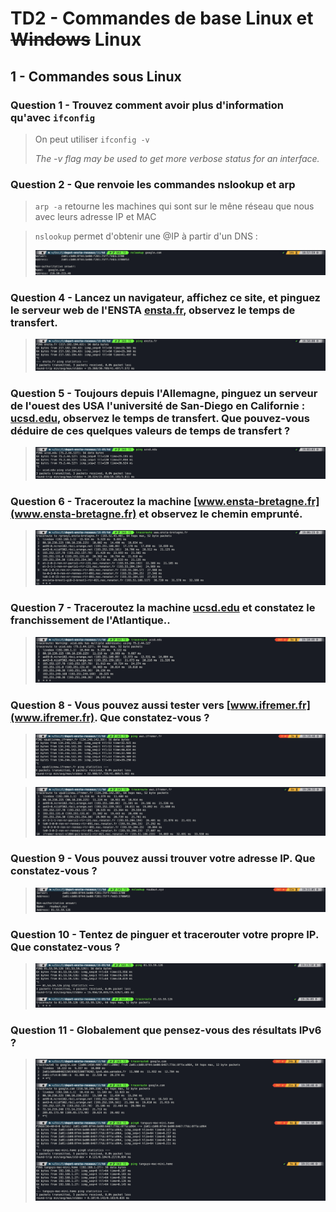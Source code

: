 # TD2 - Commandes de base Linux et ~~Windows~~ Linux

## 1 - Commandes sous Linux

### **Question 1 -** Trouvez comment avoir plus d'information qu'avec ```ifconfig```
> On peut utiliser ```ifconfig -v```
>
> *The -v flag may be used to get more verbose status for an interface.*

### **Question 2 -** Que renvoie les commandes nslookup et arp
> ```arp -a``` retourne les machines qui sont sur le mêne réseau que nous avec leurs adresse IP et MAC

> ```nslookup``` permet d'obtenir une @IP à partir d'un DNS :
>
> ![](./img/partie1/q2.png)

### **Question 4 -** Lancez un navigateur, affichez ce site, et pinguez le serveur web de l'ENSTA [ensta.fr](ensta.fr), observez le temps de transfert.
> ![](./img/partie1/q4.png)

### **Question 5 -** Toujours depuis l'Allemagne, pinguez un serveur de l'ouest des USA l'université de San-Diego en Californie : [ucsd.edu](ucsd.edu), observez le temps de transfert. Que pouvez-vous déduire de ces quelques valeurs de temps de transfert ?
> ![](./img/partie1/q5.png)

### **Question 6 -** Traceroutez la machine [www.ensta-bretagne.fr](www.ensta-bretagne.fr) et observez le chemin emprunté.
> ![](./img/partie1/q6.png)

### **Question 7 -** Traceroutez la machine [ucsd.edu](ucsd.edu) et constatez le franchissement de l'Atlantique..
> ![](./img/partie1/q7.png)

### **Question 8 -** Vous pouvez aussi tester vers [www.ifremer.fr](www.ifremer.fr). Que constatez-vous ?
> ![](./img/partie1/q8_ping.png)

> ![](./img/partie1/q8_trace.png)

### **Question 9 -** Vous pouvez aussi trouver votre adresse IP. Que constatez-vous ?
> ![](./img/partie1/q9.png)

### **Question 10 -** Tentez de pinguer et tracerouter votre propre IP. Que constatez-vous ?
> ![](./img/partie1/q10.png)

### **Question 11 -** Globalement que pensez-vous des résultats IPv6 ?
> ![](./img/partie1/q11.png)
